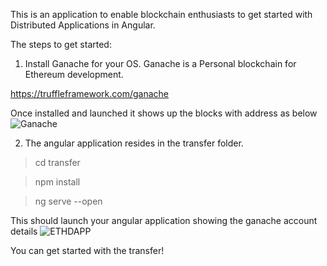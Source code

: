 This is an application to enable blockchain enthusiasts to get started with Distributed Applications in Angular.

The steps to get started:

1. Install Ganache for your OS. Ganache is a Personal blockchain for Ethereum development.

https://truffleframework.com/ganache

Once installed and launched it shows up the blocks with address as below
![Ganache](https://github.com/abhilashahyd/ethdapp/blob/master/transfer/src/assets/Ganache.PNG)

2. The angular application resides in the transfer folder.

> cd transfer

> npm install

> ng serve --open


This should launch your angular application showing the ganache account details
![ETHDAPP](https://github.com/abhilashahyd/ethdapp/blob/master/transfer/src/assets/ethdapp.PNG)

You can get started with the transfer!
